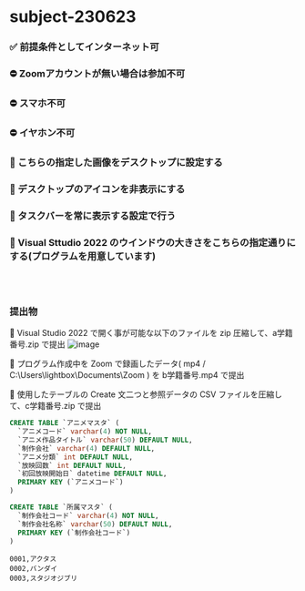 # subject-230623

### ✅ 前提条件としてインターネット可

### ⛔ Zoomアカウントが無い場合は参加不可

### ⛔ スマホ不可

### ⛔ イヤホン不可

### 🔴 こちらの指定した画像をデスクトップに設定する
### 🔴 デスクトップのアイコンを非表示にする
### 🔴 タスクバーを常に表示する設定で行う
### 🔴 Visual Sttudio 2022 のウインドウの大きさをこちらの指定通りにする(プログラムを用意しています)

<br><br>

### 提出物

🔴 Visual Studio 2022 で開く事が可能な以下のファイルを zip 圧縮して、a学籍番号.zip で提出
![image](https://github.com/winofsql/subject-230623/assets/1501327/c6066125-80ff-4573-9fe2-9fef87e25eef)

🔴 プログラム作成中を Zoom で録画したデータ( mp4 / C:\Users\lightbox\Documents\Zoom ) を b学籍番号.mp4 で提出

🔴 使用したテーブルの Create 文二つと参照データの CSV ファイルを圧縮して、c学籍番号.zip で提出
```sql
CREATE TABLE `アニメマスタ` (
  `アニメコード` varchar(4) NOT NULL,
  `アニメ作品タイトル` varchar(50) DEFAULT NULL,
  `制作会社` varchar(4) DEFAULT NULL,
  `アニメ分類` int DEFAULT NULL,
  `放映回数` int DEFAULT NULL,
  `初回放映開始日` datetime DEFAULT NULL,
  PRIMARY KEY (`アニメコード`)
)
```

```sql
CREATE TABLE `所属マスタ` (
  `制作会社コード` varchar(4) NOT NULL,
  `制作会社名称` varchar(50) DEFAULT NULL,
  PRIMARY KEY (`制作会社コード`)
)
```

```csv
0001,アクタス
0002,バンダイ
0003,スタジオジブリ
```


